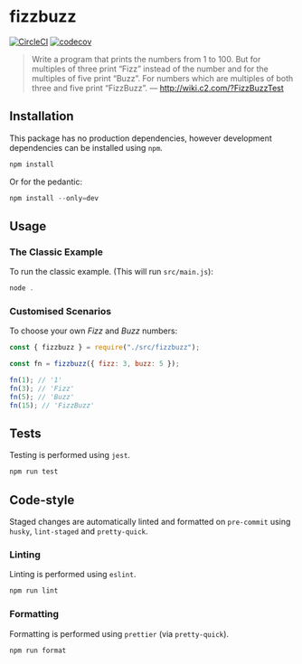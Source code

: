 # fizzbuzz

[![CircleCI](https://circleci.com/gh/ctgardner/fizzbuzz.svg?style=svg)](https://circleci.com/gh/ctgardner/fizzbuzz)
[![codecov](https://codecov.io/gh/ctgardner/fizzbuzz/branch/master/graph/badge.svg)](https://codecov.io/gh/ctgardner/fizzbuzz)

> Write a program that prints the numbers from 1 to 100. But for multiples of three print “Fizz” instead of the number and for the multiples of five print “Buzz”. For numbers which are multiples of both three and five print “FizzBuzz”. — http://wiki.c2.com/?FizzBuzzTest

## Installation

This package has no production dependencies, however development dependencies can be installed using `npm`.

```js
npm install
```

Or for the pedantic:

```js
npm install --only=dev
```

## Usage

### The Classic Example

To run the classic example. (This will run `src/main.js`):

```js
node .
```

### Customised Scenarios

To choose your own _Fizz_ and _Buzz_ numbers:

```js
const { fizzbuzz } = require("./src/fizzbuzz");

const fn = fizzbuzz({ fizz: 3, buzz: 5 });

fn(1); // '1'
fn(3); // 'Fizz'
fn(5); // 'Buzz'
fn(15); // 'FizzBuzz'
```

## Tests

Testing is performed using `jest`.

```js
npm run test
```

## Code-style

Staged changes are automatically linted and formatted on `pre-commit` using `husky`, `lint-staged` and `pretty-quick`.

### Linting

Linting is performed using `eslint`.

```js
npm run lint
```

### Formatting

Formatting is performed using `prettier` (via `pretty-quick`).

```js
npm run format
```
